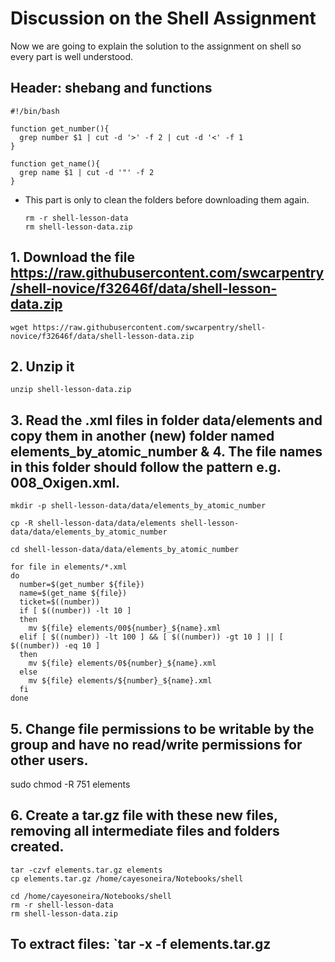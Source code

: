 # Discussion on the Shell Assignment
Now we are going to explain the solution to the assignment on shell so every part is well understood.
## Header: shebang and functions
    #!/bin/bash

    function get_number(){
      grep number $1 | cut -d '>' -f 2 | cut -d '<' -f 1
    }

    function get_name(){
      grep name $1 | cut -d '"' -f 2
    }

- This part is only to clean the folders before downloading them again.

      rm -r shell-lesson-data
      rm shell-lesson-data.zip

## 1. Download the file https://raw.githubusercontent.com/swcarpentry/shell-novice/f32646f/data/shell-lesson-data.zip
    wget https://raw.githubusercontent.com/swcarpentry/shell-novice/f32646f/data/shell-lesson-data.zip

## 2. Unzip it
    unzip shell-lesson-data.zip

## 3. Read the .xml files in folder data/elements and copy them in another (new) folder named elements_by_atomic_number & 4. The file names in this folder should follow the pattern e.g. 008_Oxigen.xml.

    mkdir -p shell-lesson-data/data/elements_by_atomic_number

    cp -R shell-lesson-data/data/elements shell-lesson-data/data/elements_by_atomic_number

    cd shell-lesson-data/data/elements_by_atomic_number

    for file in elements/*.xml
    do
      number=$(get_number ${file})
      name=$(get_name ${file})
      ticket=$((number))
      if [ $((number)) -lt 10 ]
      then
        mv ${file} elements/00${number}_${name}.xml
      elif [ $((number)) -lt 100 ] && [ $((number)) -gt 10 ] || [ $((number)) -eq 10 ] 
      then
        mv ${file} elements/0${number}_${name}.xml
      else
        mv ${file} elements/${number}_${name}.xml
      fi
    done

## 5. Change file permissions to be writable by the group and have no read/write permissions for other users.
sudo chmod -R 751 elements

## 6. Create a tar.gz file with these new files, removing all intermediate files and folders created.
    tar -czvf elements.tar.gz elements
    cp elements.tar.gz /home/cayesoneira/Notebooks/shell

    cd /home/cayesoneira/Notebooks/shell
    rm -r shell-lesson-data
    rm shell-lesson-data.zip

## To extract files: `tar -x -f elements.tar.gz
